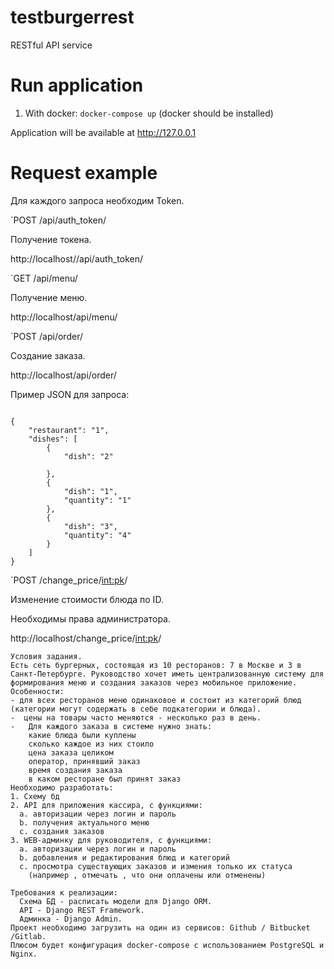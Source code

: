 # testburgerrest


RESTful API service


# Run application

1. With docker: `docker-compose up` (docker should be installed)

Application will be available at http://127.0.0.1

# Request example
Для каждого запроса необходим Token.


`POST /api/auth_token/

Получение токена.

http://localhost//api/auth_token/  


`GET /api/menu/

Получение меню.

http://localhost/api/menu/


`POST /api/order/

Создание заказа.

http://localhost/api/order/

Пример JSON для запроса:
  
 
```

{
    "restaurant": "1",
    "dishes": [            
        {
            "dish": "2"
            
        },             
        {
            "dish": "1",
            "quantity": "1"
        },
        {
            "dish": "3",
            "quantity": "4"
        }
    ]
}

```

`POST /change_price/<int:pk>/

Изменение стоимости блюда по ID.

Необходимы права администратора.

http://localhost/change_price/<int:pk>/



```
Условия задания.
Есть сеть бургерных, состоящая из 10 ресторанов: 7 в Москве и 3 в Санкт-Петербурге. Руководство хочет иметь централизованную систему для формирования меню и создания заказов через мобильное приложение.
Особенности:
- для всех ресторанов меню одинаковое и состоит из категорий блюд (категории могут содержать в себе подкатегории и блюда).
-  цены на товары часто меняются - несколько раз в день.
-   Для каждого заказа в системе нужно знать:
    какие блюда были куплены
    сколько каждое из них стоило
    цена заказа целиком
    оператор, принявший заказ
    время создания заказа
    в каком ресторане был принят заказ
Необходимо разработать:
1. Схему бд
2. API для приложения кассира, с функциями:
  a. авторизации через логин и пароль
  b. получения актуального меню
  c. создания заказов
3. WEB-админку для руководителя, с функциями:
  a. авторизации через логин и пароль
  b. добавления и редактирования блюд и категорий
  c. просмотра существующих заказов и измения только их статуса
    (например , отмечать , что они оплачены или отменены)

Требования к реализации:
  Схема БД - расписать модели для Django ORM.
  API - Django REST Framework.
  Админка - Django Admin.
Проект необходимо загрузить на один из сервисов: Github / Bitbucket /Gitlab.
Плюсом будет конфигурация docker-compose с использованием PostgreSQL и Nginx.
```
